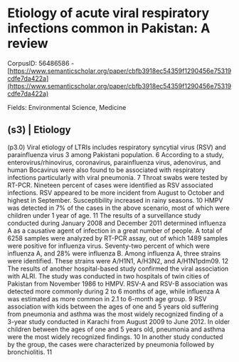 # Etiology of acute viral respiratory infections common in Pakistan: A review

CorpusID: 56486586 - [https://www.semanticscholar.org/paper/cbfb3918ec54359f1290456e75319cdfe7da422a](https://www.semanticscholar.org/paper/cbfb3918ec54359f1290456e75319cdfe7da422a)

Fields: Environmental Science, Medicine

## (s3) | Etiology
(p3.0) Viral etiology of LTRIs includes respiratory syncytial virus (RSV) and parainfluenza virus 3 among Pakistani population. 6 According to a study, enterovirus/rhinovirus, coronavirus, parainfluenza virus, adenovirus, and human Bocavirus were also found to be associated with respiratory infections particularly with viral pneumonia. 7  Throat swabs were tested by RT-PCR. Nineteen percent of cases were identified as RSV associated infections. RSV appeared to be more incident from August to October and highest in September. Susceptibility increased in rainy seasons. 10 HMPV was detected in 7% of the cases in the above scenario, most of which were children under 1 year of age. 11 The results of a surveillance study conducted during January 2008 and December 2011 determined influenza A as a causative agent of infection in a great number of people. A total of 6258 samples were analyzed by RT-PCR assay, out of which 1489 samples were positive for influenza virus. Seventy-two percent of which were influenza A, and 28% were influenza B. Among influenza A, three strains were identified. These strains were A/H1N1, A/H3N2, and A/H1N1pdm09. 12 The results of another hospital-based study confirmed the viral association with ALRI. The study was conducted in two hospitals of twin cities of Pakistan from November 1986 to  HMPV. RSV-A and RSV-B association was detected more commonly during 2 to 6 months of age, while influenza A was estimated as more common in 2.1 to 6-month age group. 9 RSV association with kids between the ages of one and 5 years old suffering from pneumonia and asthma was the most widely recognized finding of a 3-year study conducted in Karachi from August 2009 to June 2012. In older children between the ages of one and 5 years old, pneumonia and asthma were the most widely recognized findings. 10 In another study conducted by the group, the cases were characterized by pneumonia followed by bronchiolitis. 11
